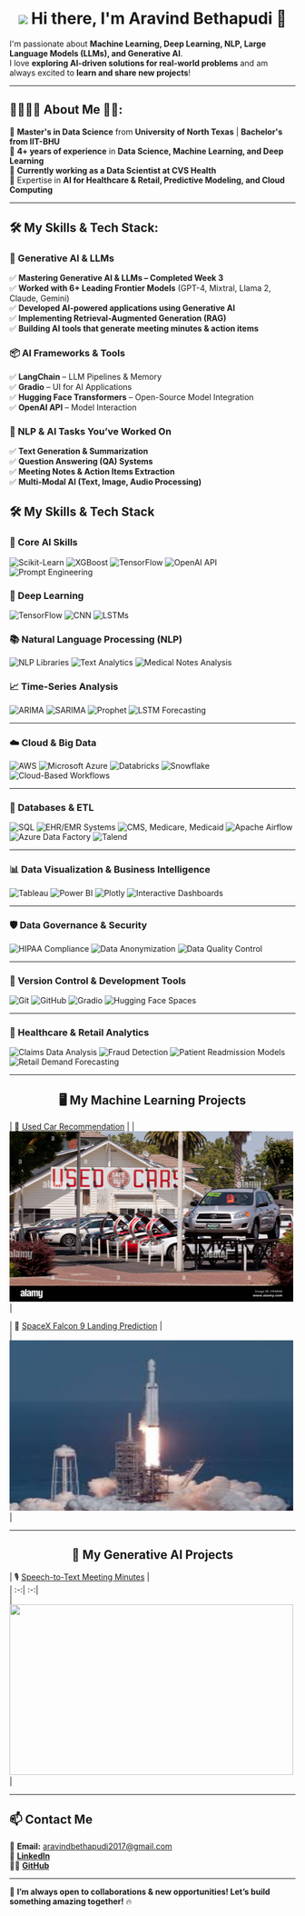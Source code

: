 <h1 align = "center">
  <img src="https://github.com/AravindBethapudi/AravindBethapudi/blob/main/animat-campfire-color.gif" width="75" />
  Hi there, I'm Aravind Bethapudi 👋
</h1>

I'm passionate about **Machine Learning, Deep Learning, NLP, Large Language Models (LLMs), and Generative AI**.  
I love **exploring AI-driven solutions for real-world problems** and am always excited to **learn and share new projects**!

---

<h2> 👨‍🎓🙋‍♂️ About Me 💼🎒: </h2>

🔭 **Master's in Data Science** from **University of North Texas** | **Bachelor's from IIT-BHU**  
🔭 **4+ years of experience** in **Data Science, Machine Learning, and Deep Learning**  
🔭 **Currently working as a Data Scientist at CVS Health**  
🔭 Expertise in **AI for Healthcare & Retail, Predictive Modeling, and Cloud Computing**  

---

<h2> 🛠️ My Skills & Tech Stack: </h2>

### **🚀 Generative AI & LLMs**
✅ **Mastering Generative AI & LLMs – Completed Week 3**  
✅ **Worked with 6+ Leading Frontier Models** (GPT-4, Mixtral, Llama 2, Claude, Gemini)  
✅ **Developed AI-powered applications using Generative AI**  
✅ **Implementing Retrieval-Augmented Generation (RAG)**  
✅ **Building AI tools that generate meeting minutes & action items**  

### **📦 AI Frameworks & Tools**
✅ **LangChain** – LLM Pipelines & Memory  
✅ **Gradio** – UI for AI Applications  
✅ **Hugging Face Transformers** – Open-Source Model Integration  
✅ **OpenAI API** – Model Interaction  

### **📝 NLP & AI Tasks You’ve Worked On**
✅ **Text Generation & Summarization**  
✅ **Question Answering (QA) Systems**  
✅ **Meeting Notes & Action Items Extraction**  
✅ **Multi-Modal AI (Text, Image, Audio Processing)**  

## 🛠️ My Skills & Tech Stack

### **🚀 Core AI Skills**
![Scikit-Learn](https://img.shields.io/badge/Scikit--Learn-F7931E?style=for-the-badge&logo=scikit-learn&logoColor=white)
![XGBoost](https://img.shields.io/badge/XGBoost-FF9900?style=for-the-badge&logo=xgboost&logoColor=white)
![TensorFlow](https://img.shields.io/badge/TensorFlow-FF6F00?style=for-the-badge&logo=tensorflow&logoColor=white)
![OpenAI API](https://img.shields.io/badge/OpenAI_API-412991?style=for-the-badge&logo=openai&logoColor=white)
![Prompt Engineering](https://img.shields.io/badge/Prompt_Engineering-333333?style=for-the-badge&logo=github&logoColor=white)

### **🧠 Deep Learning**
![TensorFlow](https://img.shields.io/badge/TensorFlow-FF6F00?style=for-the-badge&logo=tensorflow&logoColor=white)
![CNN](https://img.shields.io/badge/CNNs-008080?style=for-the-badge&logo=neuralnetwork&logoColor=white)
![LSTMs](https://img.shields.io/badge/LSTMs-004080?style=for-the-badge&logo=deeplearning&logoColor=white)

### **📚 Natural Language Processing (NLP)**
![NLP Libraries](https://img.shields.io/badge/NLP_Libraries-4CAF50?style=for-the-badge&logo=naturallanguageprocessing&logoColor=white)
![Text Analytics](https://img.shields.io/badge/Text_Analytics-009688?style=for-the-badge&logo=textanalysis&logoColor=white)
![Medical Notes Analysis](https://img.shields.io/badge/Medical_Notes_Analysis-3F51B5?style=for-the-badge&logo=healthcare&logoColor=white)

### **📈 Time-Series Analysis**
![ARIMA](https://img.shields.io/badge/ARIMA-800080?style=for-the-badge&logo=timescale&logoColor=white)
![SARIMA](https://img.shields.io/badge/SARIMA-660066?style=for-the-badge&logo=analytics&logoColor=white)
![Prophet](https://img.shields.io/badge/Prophet-9932CC?style=for-the-badge&logo=trendanalysis&logoColor=white)
![LSTM Forecasting](https://img.shields.io/badge/LSTM_Forecasting-4B0082?style=for-the-badge&logo=ml&logoColor=white)

---

### **☁️ Cloud & Big Data**
![AWS](https://img.shields.io/badge/Amazon_AWS-232F3E?style=for-the-badge&logo=amazon-aws&logoColor=white)
![Microsoft Azure](https://img.shields.io/badge/Microsoft_Azure-0078D4?style=for-the-badge&logo=microsoft-azure&logoColor=white)
![Databricks](https://img.shields.io/badge/Databricks-FF3621?style=for-the-badge&logo=databricks&logoColor=white)
![Snowflake](https://img.shields.io/badge/Snowflake-29B5E8?style=for-the-badge&logo=snowflake&logoColor=white)
![Cloud-Based Workflows](https://img.shields.io/badge/Cloud_Workflows-009688?style=for-the-badge&logo=cloud&logoColor=white)

---

### **💾 Databases & ETL**
![SQL](https://img.shields.io/badge/SQL-4479A1?style=for-the-badge&logo=postgresql&logoColor=white)
![EHR/EMR Systems](https://img.shields.io/badge/EHR_EMR_Systems-00695C?style=for-the-badge&logo=healthcare&logoColor=white)
![CMS, Medicare, Medicaid](https://img.shields.io/badge/CMS_Medicare_Medicaid-3E2723?style=for-the-badge&logo=medicare&logoColor=white)
![Apache Airflow](https://img.shields.io/badge/Apache_Airflow-017CEE?style=for-the-badge&logo=apacheairflow&logoColor=white)
![Azure Data Factory](https://img.shields.io/badge/Azure_Data_Factory-0089D6?style=for-the-badge&logo=microsoftazure&logoColor=white)
![Talend](https://img.shields.io/badge/Talend-EB5424?style=for-the-badge&logo=talend&logoColor=white)

---

### **📊 Data Visualization & Business Intelligence**
![Tableau](https://img.shields.io/badge/Tableau-E97627?style=for-the-badge&logo=Tableau&logoColor=white)
![Power BI](https://img.shields.io/badge/PowerBI-F2C811?style=for-the-badge&logo=powerbi&logoColor=black)
![Plotly](https://img.shields.io/badge/Plotly-239120?style=for-the-badge&logo=plotly&logoColor=white)
![Interactive Dashboards](https://img.shields.io/badge/Interactive_Dashboards-7B1FA2?style=for-the-badge&logo=dashboard&logoColor=white)

---

### **🛡️ Data Governance & Security**
![HIPAA Compliance](https://img.shields.io/badge/HIPAA_Compliance-004D40?style=for-the-badge&logo=security&logoColor=white)
![Data Anonymization](https://img.shields.io/badge/Data_Anonymization-1E88E5?style=for-the-badge&logo=dataprivacy&logoColor=white)
![Data Quality Control](https://img.shields.io/badge/Data_Quality_Control-2E7D32?style=for-the-badge&logo=dataquality&logoColor=white)

---

### **📝 Version Control & Development Tools**
![Git](https://img.shields.io/badge/Git-F05032?style=for-the-badge&logo=git&logoColor=white)
![GitHub](https://img.shields.io/badge/GitHub-181717?style=for-the-badge&logo=github&logoColor=white)
![Gradio](https://img.shields.io/badge/Gradio-FF6F00?style=for-the-badge&logo=gradio&logoColor=white)
![Hugging Face Spaces](https://img.shields.io/badge/Hugging_Face_Spaces-FFD700?style=for-the-badge&logo=huggingface&logoColor=black)

---

### **🏥 Healthcare & Retail Analytics**
![Claims Data Analysis](https://img.shields.io/badge/Claims_Data_Analysis-1E88E5?style=for-the-badge&logo=healthcare&logoColor=white)
![Fraud Detection](https://img.shields.io/badge/Fraud_Detection-4CAF50?style=for-the-badge&logo=security&logoColor=white)
![Patient Readmission Models](https://img.shields.io/badge/Patient_Readmission_Models-FF9800?style=for-the-badge&logo=healthcare&logoColor=white)
![Retail Demand Forecasting](https://img.shields.io/badge/Retail_Demand_Forecasting-7B1FA2?style=for-the-badge&logo=retailanalytics&logoColor=white)


---

<h2 align = "center"> 🖥 My Machine Learning Projects </h2>

| 🚀 [Used Car Recommendation](https://github.com/AravindBethapudi/Used-Car-Recommendation) | 
| [<img src = "https://github.com/AravindBethapudi/aravindbethapudi/blob/main/used%20car.jpg?raw=true" width = 500 height = 300/>](https://github.com/AravindBethapudi/Used-Car-Recommendation) |

| 🚀 [SpaceX Falcon 9 Landing Prediction](https://github.com/AravindBethapudi/Falcon) |    
| [<img src = "https://github.com/AravindBethapudi/aravindbethapudi/blob/main/falcon.jpg?raw=true" width = 500 height = 300/>](https://github.com/AravindBethapudi/Falcon) |

---

<h2 align = "center"> 🚀 My Generative AI Projects </h2>

| 🎙️ [Speech-to-Text Meeting Minutes](https://github.com/AravindBethapudi/Meeting-Minutes-Generator) |  
| :-:| :-:|  
| [<img src = "https://github.com/AravindBethapudi/Meeting-Minutes-Generator/blob/main/images/project.jpg" width = 500 height = 300/>](https://github.com/AravindBethapudi/Meeting-Minutes-Generator) |


---

## 📫 Contact Me  
📧 **Email:** [aravindbethapudi2017@gmail.com](mailto:aravindbethapudi2017@gmail.com)  
🔗 **[LinkedIn](https://linkedin.com/in/aravind-bethapudi-9901151a3/)**  
👨‍💻 **[GitHub](https://github.com/AravindBethapudi)**  

---

🚀 **I’m always open to collaborations & new opportunities! Let’s build something amazing together!** 🔥
